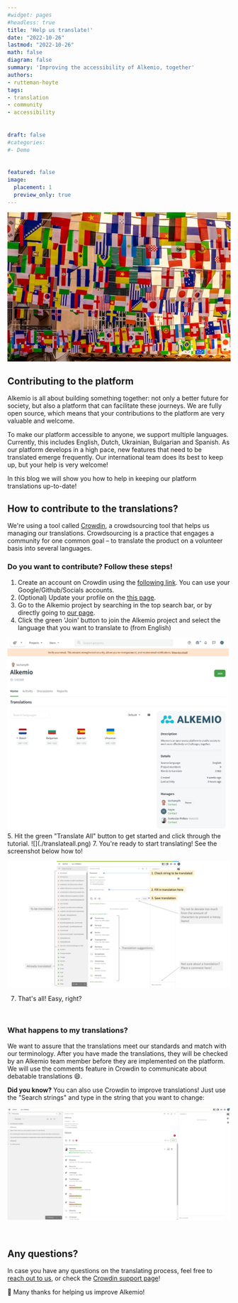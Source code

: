 ```yaml
---
#widget: pages
#headless: true
title: 'Help us translate!'
date: "2022-10-26"
lastmod: "2022-10-26"
math: false
diagram: false
summary: 'Improving the accessibility of Alkemio, together'
authors:
- rutteman-hoyte
tags:
- translation
- community
- accessibility


draft: false
#categories:
#- Demo


featured: false
image:
  placement: 1
  preview_only: true
---
```


![](./header.png)


## Contributing to the platform
Alkemio is all about building something together: not only a better future for society, but also a platform that can facilitate these journeys. We are fully open source, which means that your contributions to the platform are very valuable and welcome. 

To make our platform accessible to anyone, we support multiple languages. Currently, this includes English, Dutch, Ukrainian, Bulgarian and Spanish. As our platform develops in a high pace, new features that need to be translated emerge frequently. Our international team does its best to keep up, but your help is very welcome! 

In this blog we will show you how to help in keeping our platform translations up-to-date! 
<br/>

## How to contribute to the translations?
We're using a tool called [Crowdin](https://crowdin.com/), a crowdsourcing tool that helps us managing our translations. Crowdsourcing is a practice that engages a community for one common goal – to translate the product on a volunteer basis into several languages. 


### Do you want to contribute? Follow these steps!

1. Create an account on Crowdin using the [following link](https://accounts.crowdin.com/register). You can use your Google/Github/Socials accounts.
2. (Optional) Update your profile on the [this page](https://crowdin.com/settings#account).
3. Go to the Alkemio project by searching in the top search bar, or by directly going to [our page](https://crowdin.com/project/alkemio).
4. Click the green 'Join' button to join the Alkemio project and select the language that you want to translate to (from English)
<img src="./selectlanguage.png" alt="drawing" width="500"/>
5. Hit the green "Translate All" button to get started and click through the tutorial.
![](./translateall.png)
7. You're ready to start translating! See the screenshot below how to!

![](./steps.png)

7. That's all! Easy, right?
<br/>


### What happens to my translations?
We want to assure that the translations meet our standards and match with our terminology. After you have made the translations, they will be checked by an Alkemio team member before they are implemented on the platform. We will use the comments feature in Crowdin to communicate about debatable translations :smile:.

**Did you know?**
You can also use Crowdin to improve translations! Just use the "Search strings" and type in the string that you want to change: 

![](./searchstrings.png)

<br/>

## Any questions?

In case you have any questions on the translating process, feel free to [reach out to us](https://www.alkemio.foundation/support/), or check the [Crowdin support page](https://support.crowdin.com/crowdin-intro/)!

:raised_hands: Many thanks for helping us improve Alkemio!
